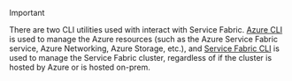 > [!IMPORTANT]
> There are two CLI utilities used with interact with Service Fabric. [Azure CLI](/cli/azure/get-started-with-azure-cli?view=azure-cli-latest) is used to manage the Azure resources (such as the Azure Service Fabric service, Azure Networking, Azure Storage, etc.), and [Service Fabric CLI](service-fabric-cli.md) is used to manage the Service Fabric cluster, regardless of if the cluster is hosted by Azure or is hosted on-prem.